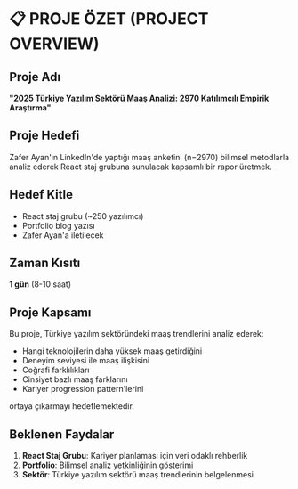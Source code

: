 # 📋 PROJE ÖZET (PROJECT OVERVIEW)

## Proje Adı
**"2025 Türkiye Yazılım Sektörü Maaş Analizi: 2970 Katılımcılı Empirik Araştırma"**

## Proje Hedefi
Zafer Ayan'ın LinkedIn'de yaptığı maaş anketini (n=2970) bilimsel metodlarla analiz ederek React staj grubuna sunulacak kapsamlı bir rapor üretmek.

## Hedef Kitle
- React staj grubu (~250 yazılımcı)
- Portfolio blog yazısı
- Zafer Ayan'a iletilecek

## Zaman Kısıtı
**1 gün** (8-10 saat)

## Proje Kapsamı
Bu proje, Türkiye yazılım sektöründeki maaş trendlerini analiz ederek:
- Hangi teknolojilerin daha yüksek maaş getirdiğini
- Deneyim seviyesi ile maaş ilişkisini
- Coğrafi farklılıkları
- Cinsiyet bazlı maaş farklarını
- Kariyer progression pattern'lerini

ortaya çıkarmayı hedeflemektedir.

## Beklenen Faydalar
1. **React Staj Grubu**: Kariyer planlaması için veri odaklı rehberlik
2. **Portfolio**: Bilimsel analiz yetkinliğinin gösterimi
3. **Sektör**: Türkiye yazılım sektörü maaş trendlerinin belgelenmesi
